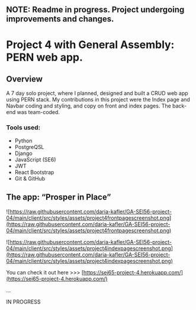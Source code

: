 ## NOTE: Readme in progress. Project undergoing improvements and changes. 

# Project 4 with General Assembly: PERN web app.
 ## Overview
A 7 day solo project, where I planned, designed and built a CRUD web app using PERN stack.
My contributions in this project were the Index page and Navbar coding and styling, and copy on front and index pages. The back-end was team-coded.

 ### Tools used: 
 * Python
 * PostgreQSL
 * Django
 * JavaScript (SE6) 
 * JWT 
 * React Bootstrap
 * Git & GitHub
 
## The app: “Prosper in Place” 
![https://raw.githubusercontent.com/daria-kafler/GA-SEI56-project-04/main/client/src/styles/assets/project4frontpagescreenshot.png](https://raw.githubusercontent.com/daria-kafler/GA-SEI56-project-04/main/client/src/styles/assets/project4frontpagescreenshot.png)

![https://raw.githubusercontent.com/daria-kafler/GA-SEI56-project-04/main/client/src/styles/assets/project4indexpagescreenshot.png](https://raw.githubusercontent.com/daria-kafler/GA-SEI56-project-04/main/client/src/styles/assets/project4indexpagescreenshot.png)

You can check it out here >>> [https://sei65-project-4.herokuapp.com/](https://sei65-project-4.herokuapp.com/)

...

IN PROGRESS